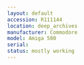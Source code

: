 ```yaml
---
layout: default
accession: R111144
location: deep_archives
manufacturer: Commodore
model: Amiga 500
serial: 
status: mostly working
---
```


